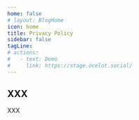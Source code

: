 ```yaml
---
home: false
# layout: BlogHome
icon: home
title: Privacy Policy
sidebar: false
tagLine: 
# actions:
#   - text: Demo
#     link: https://stage.ocelot.social/
---
```

## XXX

XXX
